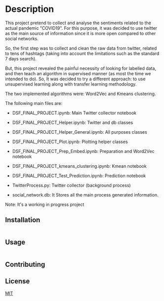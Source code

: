 
# Description

This project pretend to collect and analyse the sentiments related to the actual pandemic "COVID19". For this purpose, it was decided to use twitter as the main source of information since it is more open compared to other social networks.

So, the first step was to collect and clean the raw data from twitter, related to tens of hashtags (taking into account the limitations such as the standard 7 days search).

But, this project revealed the painful necessity of looking for labelled data, and then teach an algorithm in supervised manner (as most the time we intended to do). So, It was decided to try a different approach: to use unsupervised learning along with transfer learning methodology.

The two implemented algorithms were: Word2Vec and Kmeans clustering.

The following main files are:
- DSF_FINAL_PROJECT.ipynb: Main Twitter collector notebook

- DSF_FINAL_PROJECT_Helper.ipynb: Twitter and db classes

- DSF_FINAL_PROJECT_Helper_General.ipynb: All purposes classes

- DSF_FINAL_PROJECT_Plot.ipynb: Plotting helper classes

- DSF_FINAL_PROJECT_Prep_Embed.ipynb: Preparation and Word2Vec notebook

- DSF_FINAL_PROJECT_kmeans_clustering.ipynb: Kmean notebook

- DSF_FINAL_PROJECT_Test_Prediction.ipynb: Prediction notebook

- TwitterProcess.py: Twitter collector (background process)

- social_network.db: It Stores all the main process generated information. 

Note: It's a working in progress project

## Installation


```bash

```

## Usage

```
```

## Contributing


## License
[MIT](https://choosealicense.com/licenses/mit/)
